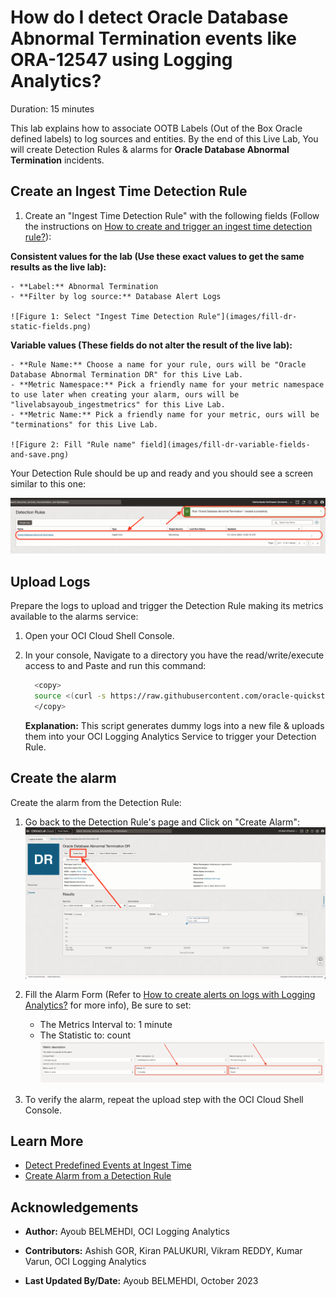 # How do I detect Oracle Database Abnormal Termination events like ORA-12547 using Logging Analytics?

Duration: 15 minutes

This lab explains how to associate OOTB Labels (Out of the Box Oracle defined labels) to log sources and entities. By the end of this Live Lab, You will create Detection Rules & alarms for **Oracle Database Abnormal Termination** incidents.

## Create an Ingest Time Detection Rule

1. Create an "Ingest Time Detection Rule" with the following fields (Follow the instructions on [How to create and trigger an ingest time detection rule?](?lab=sprint-create-and-trigger-ingest-time-detection-rule)):

  **Consistent values for the lab (Use these exact values to get the same results as the live lab):**

    - **Label:** Abnormal Termination
    - **Filter by log source:** Database Alert Logs

    ![Figure 1: Select "Ingest Time Detection Rule"](images/fill-dr-static-fields.png)

  **Variable values (These fields do not alter the result of the live lab):**

    - **Rule Name:** Choose a name for your rule, ours will be "Oracle Database Abnormal Termination DR" for this Live Lab.
    - **Metric Namespace:** Pick a friendly name for your metric namespace to use later when creating your alarm, ours will be "livelabsayoub_ingestmetrics" for this Live Lab.
    - **Metric Name:** Pick a friendly name for your metric, ours will be "terminations" for this Live Lab.

    ![Figure 2: Fill "Rule name" field](images/fill-dr-variable-fields-and-save.png)

Your Detection Rule should be up and ready and you should see a screen similar to this one:

![Figure 3: Detection Rule creation Confirmation Message](images/detection-rule-creation-confirmation-message.png)

## Upload Logs

Prepare the logs to upload and trigger the Detection Rule making its metrics available to the alarms service:

1. Open your OCI Cloud Shell Console.
2. In your console, Navigate to a directory you have the read/write/execute access to and Paste and run this command:

    ```bash
      <copy>
      source <(curl -s https://raw.githubusercontent.com/oracle-quickstart/oci-observability-and-management/master/utils/create-sprint-oracle-database-abnormal-termination-logs-script.sh) > abnormal-termination-live-lab-logs.aud && python <(curl -s https://raw.githubusercontent.com/oracle-quickstart/oci-observability-and-management/master/utils/upload-logs-file-to-oci.py) -s "abnormal-termination-live-lab-logs.aud" -n "Live Labs Upload - You can delete it once you are done" -l "Database Alert Logs" -f "abnormal-termination-live-lab-logs.aud"
      </copy>
    ```

    **Explanation:** This script generates dummy logs into a new file & uploads them into your OCI Logging Analytics Service to trigger your Detection Rule.

## Create the alarm

Create the alarm from the Detection Rule:

1. Go back to the Detection Rule's page and Click on "Create Alarm":
![Figure 4: Detection Rule Page](images/detection-rule-page.png)

2. Fill the Alarm Form (Refer to [How to create alerts on logs with Logging Analytics?](?lab=sprint-alerts-on-logs-with-logging-analytics) for more info), Be sure to set:
    - The Metrics Interval to: 1 minute
    - The Statistic to: count
  ![Figure 5: Fill the alarm metrics](images/fill-alarm-metrics.png)

3. To verify the alarm, repeat the upload step with the OCI Cloud Shell Console.

## Learn More

- [Detect Predefined Events at Ingest Time](https://docs.oracle.com/en-us/iaas/logging-analytics/doc/detect-predefined-events-ingest-time.html#GUID-D28CF994-288F-48C3-8CE5-28CE29C3482C)
- [Create Alarm from a Detection Rule](https://docs.oracle.com/en-us/iaas/logging-analytics/doc/create-alerts-detected-events.html)

## Acknowledgements

- **Author:** Ayoub BELMEHDI, OCI Logging Analytics

- **Contributors:** Ashish GOR, Kiran PALUKURI, Vikram REDDY, Kumar Varun, OCI Logging Analytics

- **Last Updated By/Date:** Ayoub BELMEHDI, October 2023
